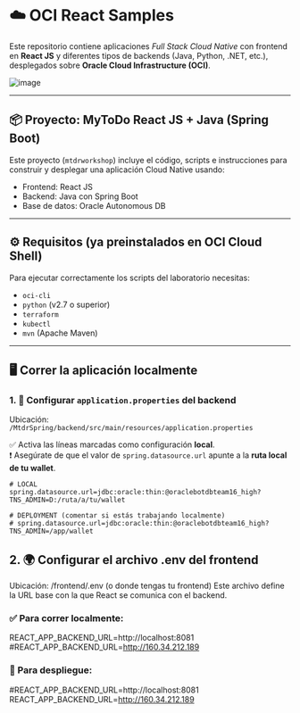 # ☁️ OCI React Samples

Este repositorio contiene aplicaciones *Full Stack Cloud Native* con frontend en **React JS** y diferentes tipos de backends (Java, Python, .NET, etc.), desplegados sobre **Oracle Cloud Infrastructure (OCI)**.

![image](https://user-images.githubusercontent.com/7783295/116454396-cbfb7a00-a814-11eb-8196-ba2113858e8b.png)

---

## 📦 Proyecto: MyToDo React JS + Java (Spring Boot)

Este proyecto (`mtdrworkshop`) incluye el código, scripts e instrucciones para construir y desplegar una aplicación Cloud Native usando:

- Frontend: React JS  
- Backend: Java con Spring Boot  
- Base de datos: Oracle Autonomous DB

---

## ⚙️ Requisitos (ya preinstalados en OCI Cloud Shell)

Para ejecutar correctamente los scripts del laboratorio necesitas:

- `oci-cli`
- `python` (v2.7 o superior)
- `terraform`
- `kubectl`
- `mvn` (Apache Maven)

---

## 🖥️ Correr la aplicación localmente

### 1. 🔧 Configurar `application.properties` del backend

Ubicación:  
`/MtdrSpring/backend/src/main/resources/application.properties`

✅ Activa las líneas marcadas como configuración **local**.  
❗ Asegúrate de que el valor de `spring.datasource.url` apunte a la **ruta local de tu wallet**.

```properties
# LOCAL
spring.datasource.url=jdbc:oracle:thin:@oraclebotdbteam16_high?TNS_ADMIN=D:/ruta/a/tu/wallet

# DEPLOYMENT (comentar si estás trabajando localmente)
# spring.datasource.url=jdbc:oracle:thin:@oraclebotdbteam16_high?TNS_ADMIN=/app/wallet
```
## 2. 🌍 Configurar el archivo .env del frontend
Ubicación:
/frontend/.env (o donde tengas tu frontend)
Este archivo define la URL base con la que React se comunica con el backend.
### ✅ Para correr localmente:
REACT_APP_BACKEND_URL=http://localhost:8081
#REACT_APP_BACKEND_URL=http://160.34.212.189

### 🚀 Para despliegue:
#REACT_APP_BACKEND_URL=http://localhost:8081
REACT_APP_BACKEND_URL=http://160.34.212.189
